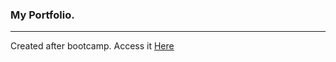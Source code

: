 ### My Portfolio.
---------
Created after bootcamp.
Access it [Here](https://agneskonradsdottir.netlify.com/)